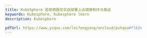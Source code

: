 ```yaml
---
title: KubeSphere 若依微服务实战部署上云镜像制作与推送
keywords: Kubesphere, Kubesphere learn
description: Kubesphere

pdfUrl: https://www.yuque.com/leifengyang/oncloud/puhqea#fl62n
---
```

